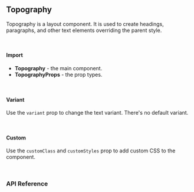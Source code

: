 ## Topography

Topography is a layout component. It is used to create headings, paragraphs, and other text elements overriding the parent style.

<div>
<LeSourceButton url="https://github.com/hiimlex/leux/tree/main/src/components/Topography"></LeSourceButton>
</div>

<br/>

#### Import

<div>
<ImportPreview></ImportPreview>
</div>

- **Topography** - the main component.
- **TopographyProps** - the prop types.

<br/>

#### Variant

Use the `variant` prop to change the text variant. There's no default variant.

<div>
<CodePreview></CodePreview>
</div>

<br/>

#### Custom

Use the `customClass` and `customStyles` prop to add custom CSS to the component.

<div>
<TopographyCustomPreview></TopographyCustomPreview>
</div>

<br/>

### API Reference

<div>
<TopographyApiTable>
</TopographyApiTable>
</div>

<br />
